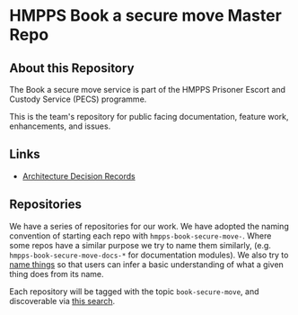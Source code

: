 # HMPPS Book a secure move Master Repo

## About this Repository

The Book a secure move service is part of the HMPPS Prisoner Escort and Custody Service (PECS) programme.

This is the team's repository for public facing documentation, feature work, enhancements, and issues.

## Links

 * [Architecture Decision Records](architecture-decision-records/)

## Repositories

We have a series of repositories for our work. We have adopted the naming convention of starting each repo with `hmpps-book-secure-move-`. Where some repos have a similar purpose we try to name them similarly, (e.g. `hmpps-book-secure-move-docs-*` for documentation modules). We also try to [name things](https://ministryofjustice.github.io/technical-guidance/standards/naming-things/#naming-things) so that users can infer a basic understanding of what a given thing does from its name.

Each repository will be tagged with the topic `book-secure-move`, and discoverable via [this search](https://github.com/search?q=topic%3Abook-secure-move+org%3Aministryofjustice).
